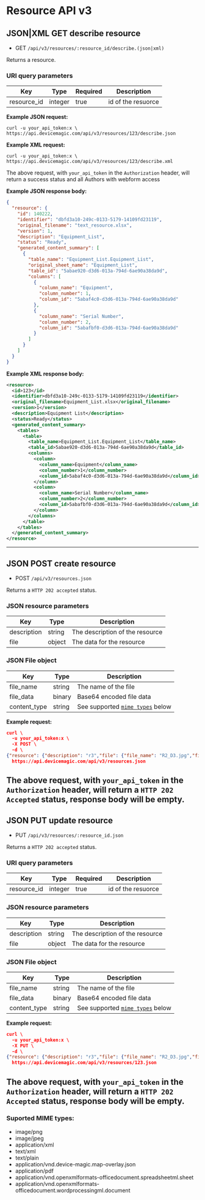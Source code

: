 # Resource API v3


## JSON|XML GET describe resource

* GET `/api/v3/resources/:resource_id/describe.(json|xml)` 

Returns a resource.

### URI query parameters

Key | Type |  Required | Description
--- | --- | --- | ---
resource_id | integer | true | id of the resuorce

**Example JSON request:**

```
curl -u your_api_token:x \
https://api.devicemagic.com/api/v3/resources/123/describe.json
```

**Example XML request:**

```
curl -u your_api_token:x \
https://api.devicemagic.com/api/v3/resources/123/describe.xml
```

The above request, with `your_api_token` in the `Authorization` header, will return a success status and all Authors with webform access

**Example JSON response body:**

```json
{
  "resource": {
    "id": 140222,
    "identifier": "dbfd3a10-249c-0133-5179-14109fd23119",
    "original_filename": "text_resource.xlsx",
    "version": 1,
    "description": "Equipment_List",
    "status": "Ready",
    "generated_content_summary": [
      {
        "table_name": "Equipment_List.Equipment_List",
        "original_sheet_name": "Equipment_List",
        "table_id": "5abae920-d3d6-013a-794d-6ae90a38da9d",
        "columns": [
          {
            "column_name": "Equipment",
            "column_number": 1,
            "column_id": "5abaf4c0-d3d6-013a-794d-6ae90a38da9d"
          },
          {
            "column_name": "Serial Number",
            "column_number": 2,
            "column_id": "5abafbf0-d3d6-013a-794d-6ae90a38da9d"
          }
        ]
      }
    ]
  }
}
```
**Example XML response body:**

```xml
<resource>
  <id>123</id>
  <identifier>dbfd3a10-249c-0133-5179-14109fd23119</identifier>
  <original_filename>Equipment_List.xlsx</original_filename>
  <version>1</version>
  <description>Equipment List</description>
  <status>Ready</status>
  <generated_content_summary>
    <tables>
      <table>
        <table_name>Equipment_List.Equipment_List</table_name>
        <table_id>5abae920-d3d6-013a-794d-6ae90a38da9d</table_id>
        <columns>
          <column>
            <column_name>Equipment</column_name>
            <column_number>1</column_number>
            <column_id>5abaf4c0-d3d6-013a-794d-6ae90a38da9d</column_id>
          </column>
          <column>
            <column_name>Serial Number</column_name>
            <column_number>2</column_number>
            <column_id>5abafbf0-d3d6-013a-794d-6ae90a38da9d</column_id>
          </column>
        </columns>
      </table>
    </tables>
  </generated_content_summary>
</resource>
```
---

## JSON POST create resource

* POST `/api/v3/resources.json` 

Returns a `HTTP 202 accepted` status.

### JSON resource parameters

Key | Type | Description
--- | --- | ---
description | string | The description of the resource
file | object | The data for the resource

### JSON File object

Key | Type | Description
--- | --- | ---
file_name | string | The name of the file
file_data  | binary | Base64 encoded file data
content_type | string | See supported [`mime types`](./resource.md#suported-mime-types) below

**Example request:**

```json
curl \
  -u your_api_token:x \
  -X POST \
  -d \
{"resource": {"description": "r3","file": {"file_name": "R2_D3.jpg","file_data": "TWFuIGlzIGRpc3Rpbmd1aXNoZWQsIG5vdC...","content_type": "image/jpeg"}}} \
  https://api.devicemagic.com/api/v3/resources.json
```
The above request, with `your_api_token` in the `Authorization` header, will return a `HTTP 202 Accepted` status, response body 
will be empty.
---

## JSON PUT update resource

* PUT `/api/v3/resources/:resource_id.json` 

Returns a `HTTP 202 accepted` status.

### URI query parameters

Key | Type |  Required | Description
--- | --- | --- | ---
resource_id | integer | true | id of the resuorce

### JSON resource parameters

Key | Type | Description
--- | --- | ---
description | string | The description of the resource
file | object | The data for the resource

### JSON File object

Key | Type | Description
--- | --- | ---
file_name | string | The name of the file
file_data  | binary | Base64 encoded file data
content_type | string | See supported [`mime types`](./resource.md#suported-mime-types) below

**Example request:**

```json
curl \
  -u your_api_token:x \
  -X PUT \
  -d \
{"resource": {"description": "r3","file": {"file_name": "R2_D3.jpg","file_data": "TWFuIGlzIGRpc3Rpbmd1aXNoZWQsIG5vdC...","content_type": "image/jpeg"}}} \
  https://api.devicemagic.com/api/v3/resources/123.json
```
The above request, with `your_api_token` in the `Authorization` header, will return a `HTTP 202 Accepted` status, response body 
will be empty.
---

### Suported MIME types: ###
* image/png
* image/jpeg
* application/xml
* text/xml
* text/plain
* application/vnd.device-magic.map-overlay.json
* application/pdf
* application/vnd.openxmlformats-officedocument.spreadsheetml.sheet
* application/vnd.openxmlformats-officedocument.wordprocessingml.document